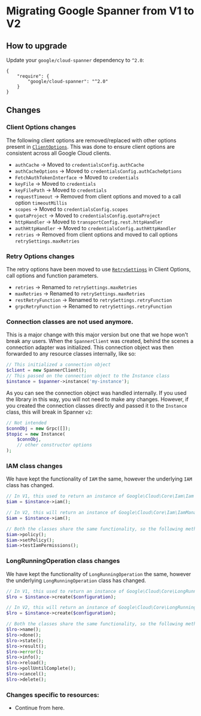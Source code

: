 # Migrating Google Spanner from V1 to V2

## How to upgrade

Update your `google/cloud-spanner` dependency to `^2.0`:

```
{
    "require": {
        "google/cloud-spanner": "^2.0"
    }
}
```

## Changes

### Client Options changes

The following client options are removed/replaced with other options present in
[`ClientOptions`][ClientOptions]. This was done to ensure client options are consistent across all
Google Cloud clients.

- `authCache` -> Moved to `credentialsConfig.authCache`
- `authCacheOptions` -> Moved to `credentialsConfig.authCacheOptions`
- `FetchAuthTokenInterface` -> Moved to `credentials`
- `keyFile` -> Moved to `credentials`
- `keyFilePath` -> Moved to `credentials`
- `requestTimeout` -> Removed from client options and moved to a call option `timeoutMillis`
- `scopes` -> Moved to `credentialsConfig.scopes`
- `quotaProject` -> Moved to `credentialsConfig.quotaProject`
- `httpHandler` -> Moved to `transportConfig.rest.httpHandler`
- `authHttpHandler` -> Moved to `credentialsConfig.authHttpHandler`
- `retries` -> Removed from client options and moved to call options `retrySettings.maxRetries`

### Retry Options changes

The retry options have been moved to use [`RetrySettings`][RetrySettings] in Client Options, call options
and function parameters.

- `retries` -> Renamed to `retrySettings.maxRetries`
- `maxRetries` -> Renamed to `retrySettings.maxRetries`
- `restRetryFunction` -> Renamed to `retrySettings.retryFunction`
- `grpcRetryFunction` -> Renamed to `retrySettings.retryFunction`

[RetrySettings]: https://googleapis.github.io/gax-php/v1.26.1/Google/ApiCore/RetrySettings.html

[ClientOptions]: https://googleapis.github.io/gax-php/v1.26.1/Google/ApiCore/Options/ClientOptions.html

### Connection classes are not used anymore.

This is a major change with this major version but one that we hope won't break any users. When the
`SpannerClient` was created, behind the scenes a connection adapter was initialized.
This connection object was then forwarded to any resource classes internally,
like so:

```php
// This initialized a connection object
$client = new SpannerClient();
// This passed on the connection object to the Instance class
$instance = $spanner->instance('my-instance');
```

As you can see the connection object was handled internally. If you used the library in this way,
you will not need to make any changes. However, if you created the connection classes directly
and passed it to the `Instance` class, this will break in Spanner `v2`:

```php
// Not intended
$connObj = new Grpc([]);
$topic = new Instance(
    $connObj,
    // other constructor options
);
```

### IAM class changes

We have kept the functionality of `IAM` the same, however the underlying `IAM` class has changed.
```php
// In V1, this used to return an instance of Google\Cloud\Core\Iam\Iam
$iam = $instance->iam();

// In V2, this will return an instance of Google\Cloud\Core\Iam\IamManager
$iam = $instance->iam();

// Both the classes share the same functionality, so the following methods will work for both versions.
$iam->policy();
$iam->setPolicy();
$iam->testIamPermissions();
```

### LongRunningOperation class changes

We have kept the functionality of `LongRunningOperation` the same,
however the underlying `LongRunningOperation` class has changed.
```php
// In V1, this used to return an instance of Google\Cloud\Core\LongRunning\LongRunningOperation.
$lro = $instance->create($configuration);

// In V2, this will return an instance of Google\Cloud\Core\LongRunning\LongRunningOperationManager.
$lro = $instance->create($configuration);

// Both the classes share the same functionality, so the following methods will work for both versions.
$lro->name();
$lro->done();
$lro->state();
$lro->result();
$lro->error();
$lro->info();
$lro->reload();
$lro->pollUntilComplete();
$lro->cancel();
$lro->delete();
```

### Changes specific to resources:
- Continue from here.